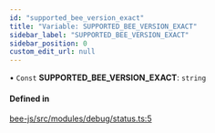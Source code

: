 ```yaml
---
id: "supported_bee_version_exact"
title: "Variable: SUPPORTED_BEE_VERSION_EXACT"
sidebar_label: "SUPPORTED_BEE_VERSION_EXACT"
sidebar_position: 0
custom_edit_url: null
---
```


• `Const` **SUPPORTED\_BEE\_VERSION\_EXACT**: `string`

#### Defined in

[bee-js/src/modules/debug/status.ts:5](https://github.com/ethersphere/bee-js/blob/ae6a776/src/modules/debug/status.ts#L5)
